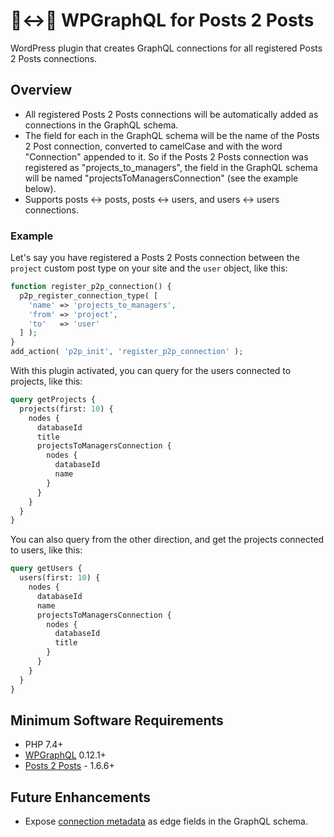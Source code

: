# 📄↔📄 WPGraphQL for Posts 2 Posts

WordPress plugin that creates GraphQL connections for all registered Posts 2 Posts connections.

## Overview

- All registered Posts 2 Posts connections will be automatically added as connections in the GraphQL schema.
- The field for each in the GraphQL schema will be the name of the Posts 2 Post connection, converted to camelCase and with the word "Connection" appended to it. So if the Posts 2 Posts connection was registered as "projects_to_managers", the field in the GraphQL schema will be named "projectsToManagersConnection" (see the example below).
- Supports posts <-> posts, posts <-> users, and users <-> users connections.

### Example

Let's say you have registered a Posts 2 Posts connection between the `project` custom post type on your site and the `user` object, like this:

```php
function register_p2p_connection() {
  p2p_register_connection_type( [
    'name' => 'projects_to_managers',
    'from' => 'project',
    'to'   => 'user'
  ] );
}
add_action( 'p2p_init', 'register_p2p_connection' );
```

With this plugin activated, you can query for the users connected to projects, like this:

```graphql
query getProjects {
  projects(first: 10) {
    nodes {
      databaseId
      title
      projectsToManagersConnection {
        nodes {
          databaseId
          name
        }
      }
    }
  }
}
```

You can also query from the other direction, and get the projects connected to users, like this:

```graphql
query getUsers {
  users(first: 10) {
    nodes {
      databaseId
      name
      projectsToManagersConnection {
        nodes {
          databaseId
          title
        }
      }
    }
  }
}
```

## Minimum Software Requirements

- PHP 7.4+
- [WPGraphQL](https://github.com/wp-graphql/wp-graphql) 0.12.1+
- [Posts 2 Posts](https://wordpress.org/plugins/posts-to-posts/) - 1.6.6+

## Future Enhancements

- Expose [connection metadata](https://github.com/scribu/wp-posts-to-posts/wiki/Connection-metadata) as edge fields in the GraphQL schema.
